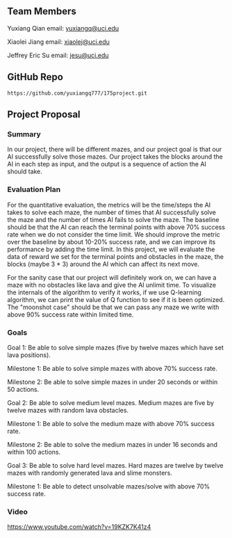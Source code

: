 ## Team Members
Yuxiang Qian email: yuxiangq@uci.edu

Xiaolei Jiang email: xiaolej@uci.edu

Jeffrey Eric Su email: jesu@uci.edu

## GitHub Repo
```
https://github.com/yuxiangq777/175project.git
```

## Project Proposal

### Summary

In our project, there will be different mazes, and our project goal is that our AI successfully solve those mazes. Our project takes the blocks around the AI in each step as input, and the output is a sequence of action the AI should take.

### Evaluation Plan

  For the quantitative evaluation, the metrics will be the time/steps the AI takes to solve each maze, the number of times that AI successfully solve the maze and the number of times AI fails to solve the maze. The baseline should be that the AI can reach the terminal points with above 70% success rate when we do not consider the time limit. We should improve the metric over the baseline by about 10-20% success rate, and we can improve its performance by adding the time limit. In this project, we will evaluate the data of reward we set for the terminal points and obstacles in the maze, the blocks (maybe 3 * 3) around the AI which can affect its next move.
  
  For the sanity case that our project will definitely work on, we can have a maze with no obstacles like lava and give the AI unlimit time. To visualize the internals of the algorithm to verify it works, if we use Q-learning algorithm, we can print the value of Q function to see if it is been optimized. The "moonshot case" should be that we can pass any maze we write with above 90% success rate within limited time.

### Goals

Goal 1: Be able to solve simple mazes (five by twelve mazes which have set lava positions).

Milestone 1: Be able to solve simple mazes with above 70% success rate.

Milestone 2: Be able to solve simple mazes in under 20 seconds or within 50 actions.

Goal 2: Be able to solve medium level mazes. Medium mazes are five by twelve mazes with random lava obstacles.

Milestone 1: Be able to solve the medium maze with above 70% success rate.

Milestone 2: Be able to solve the medium mazes in under 16 seconds and within 100 actions.

Goal 3: Be able to solve hard level mazes. Hard mazes are twelve by twelve mazes with randomly generated lava and slime monsters.

Milestone 1: Be able to detect unsolvable mazes/solve with above 70% success rate.

### Video
https://www.youtube.com/watch?v=19KZK7K41z4


